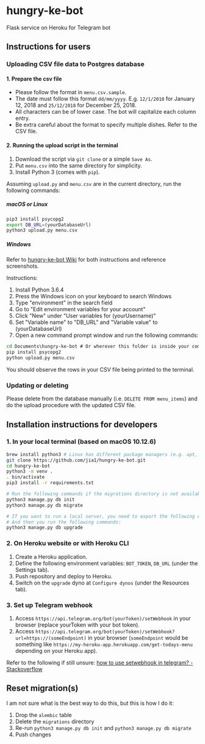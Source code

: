# hungry-ke-bot
Flask service on Heroku for Telegram bot

## Instructions for users

### Uploading CSV file data to Postgres database

#### 1. Prepare the csv file
- Please follow the format in `menu.csv.sample`.
- The date must follow this format `dd/mm/yyyy`. E.g. `12/1/2018` for January 12, 2018 and `25/12/2018` for December 25, 2018.
- All characters can be of lower case. The bot will capitalize each column entry.
- Be extra careful about the format to specify multiple dishes. Refer to the CSV file.

#### 2. Running the upload script in the terminal
1. Download the script via `git clone` or a simple `Save As`.
1. Put `menu.csv` into the same directory for simplicity.
1. Install Python 3 (comes with `pip`).

Assuming `upload.py` and `menu.csv` are in the current directory, run the following commands:

##### macOS or Linux
```bash
pip3 install psycopg2
export DB_URL=(yourDatabaseUrl)
python3 upload.py menu.csv
```

##### Windows

Refer to [hungry-ke-bot Wiki](https://github.com/jia1/hungry-ke-bot/wiki/User-instructions-on-uploading-CSV-file-data) for both instructions and reference screenshots.

Instructions:
1. Install Python 3.6.4
1. Press the Windows icon on your keyboard to search Windows
1. Type "environment" in the search field
1. Go to "Edit environment variables for your account"
1. Click "New" under "User variables for (yourUsername)"
1. Set "Variable name" to "DB_URL" and "Variable value" to (yourDatabaseUrl)
1. Open a new command prompt window and run the following commands:

```cmd
cd Documents\hungry-ke-bot # Or wherever this folder is inside your computer
pip install psycopg2
python upload.py menu.csv
```

You should observe the rows in your CSV file being printed to the terminal.

### Updating or deleting

Please delete from the database manually (i.e. `DELETE FROM menu_items`) and do the upload procedure with the updated CSV file.

## Installation instructions for developers

### 1. In your local terminal (based on macOS 10.12.6)
```bash
brew install python3 # Linux has different package managers (e.g. apt, yum)
git clone https://github.com/jia1/hungry-ke-bot.git
cd hungry-ke-bot
python3 -m venv .
. bin/activate
pip3 install -r requirements.txt

# Run the following commands if the migrations directory is not available
python3 manage.py db init
python3 manage.py db migrate

# If you want to run a local server, you need to export the following enrivonment variables: BOT_TOKEN and DB_URL
# And then you run the following commands:
python3 manage.py db upgrade
```

### 2. On Heroku website or with Heroku CLI
1. Create a Heroku application.
1. Define the following environment variables: `BOT_TOKEN`, `DB_URL` (under the Settings tab).
1. Push repository and deploy to Heroku.
1. Switch on the `upgrade` dyno at `Configure dynos` (under the Resources tab).

### 3. Set up Telegram webhook
1. Access `https://api.telegram.org/bot(yourToken)/setWebhook` in your browser (replace yourToken with your bot token).
1. Access `https://api.telegram.org/bot(yourToken)/setWebhook?url=https://(someEndpoint)` in your browser (`someEndpoint` would be something like `https://my-heroku-app.herokuapp.com/get-todays-menu` depending on your Heroku app).

Refer to the following if still unsure: [how to use setwebhook in telegram? - Stackoverflow](https://stackoverflow.com/questions/36905455/how-to-use-setwebhook-in-telegram)

## Reset migration(s)
I am not sure what is the best way to do this, but this is how I do it:
1. Drop the `alembic` table
1. Delete the `migrations` directory
1. Re-run `python3 manage.py db init` and `python3 manage.py db migrate`
1. Push changes
